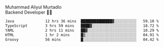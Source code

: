 Muhammad Aliyul Murtadlo
<br>
Backend Developer 👨‍💻
<br>
<!--START_SECTION:waka-->

```txt
Java              12 hrs 36 mins  ██████████████▓░░░░░░░░░░   59.10 %
TypeScript        3 hrs 59 mins   ████▓░░░░░░░░░░░░░░░░░░░░   18.72 %
YAML              2 hrs 11 mins   ██▓░░░░░░░░░░░░░░░░░░░░░░   10.29 %
HTML              1 hr 2 mins     █▒░░░░░░░░░░░░░░░░░░░░░░░   04.91 %
Groovy            56 mins         █░░░░░░░░░░░░░░░░░░░░░░░░   04.42 %
```

<!--END_SECTION:waka-->
